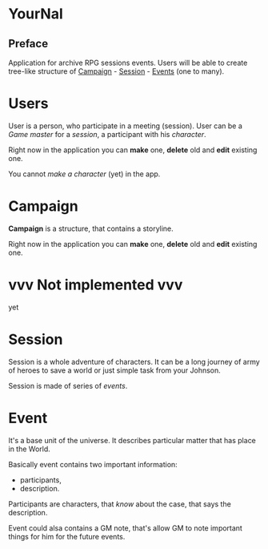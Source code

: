 YourNal
=======

Preface
-------

Application for archive RPG sessions events. Users will be able to create tree-like
structure of [Campaign](#Campaign) - [Session](#Session) - [Events](#Event) (one to many).

# Users
User is a person, who participate in a meeting (session).
User can be a *Game master* for a *session*, a participant with his *character*.

Right now in the application you can **make** one, **delete** old and **edit** existing one.

You cannot *make a character* (yet) in the app.

# Campaign
**Campaign** is a structure, that contains a storyline.

Right now in the application you can **make** one, **delete** old and **edit** existing one.

# vvv Not implemented vvv #
yet

# Session
Session is a whole adventure of characters. It can be a long journey of army of heroes
to save a world or just simple task from your Johnson.

Session is made of series of *events*.

# Event
It's a base unit of the universe. It describes particular matter that has place in
the World.

Basically event contains two important information:
* participants,
* description.

Participants are characters, that *know* about the case, that says the description.

Event could alsa contains a GM note, that's allow GM to note important things for
him for the future events.